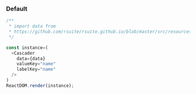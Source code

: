 ### Default

<!--start-code-->
```js
/**
 * import data from
 * https://github.com/rsuite/rsuite.github.io/blob/master/src/resources/data/province.js
 */

const instance=(
  <Cascader
    data={data}
    valueKey="name"
    labelKey="name"
  />
)
ReactDOM.render(instance);
```
<!--end-code-->